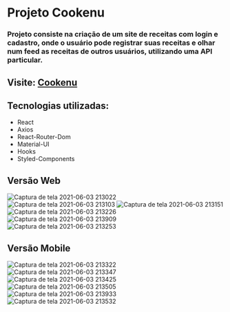 # Projeto Cookenu

### Projeto consiste na criação de um site de receitas com login e cadastro, onde o usuário pode registrar suas receitas e olhar num feed as receitas de outros usuários, utilizando uma API particular.

## Visite: [Cookenu](https://cookenu-devpaulo.vercel.app/)

## Tecnologias utilizadas:
- React
- Axios
- React-Router-Dom
- Material-UI
- Hooks
- Styled-Components

## Versão Web

![Captura de tela 2021-06-03 213022](https://user-images.githubusercontent.com/57108685/120728588-ad436f80-c4b3-11eb-9e04-dc95d4740d5c.png)
![Captura de tela 2021-06-03 213103](https://user-images.githubusercontent.com/57108685/120728590-ae749c80-c4b3-11eb-856d-005eb2ffbfb4.png)
![Captura de tela 2021-06-03 213151](https://user-images.githubusercontent.com/57108685/120728593-ae749c80-c4b3-11eb-960d-75d251197b22.png)
![Captura de tela 2021-06-03 213226](https://user-images.githubusercontent.com/57108685/120728595-afa5c980-c4b3-11eb-95a8-02ad269da1a8.png)
![Captura de tela 2021-06-03 213909](https://user-images.githubusercontent.com/57108685/120728889-3c508780-c4b4-11eb-8c1e-42b3b205dc07.png)
![Captura de tela 2021-06-03 213253](https://user-images.githubusercontent.com/57108685/120728596-afa5c980-c4b3-11eb-92cc-57ffdbcaf944.png)

## Versão Mobile

![Captura de tela 2021-06-03 213322](https://user-images.githubusercontent.com/57108685/120728598-b03e6000-c4b3-11eb-9bd2-36abe1cc3420.png)
![Captura de tela 2021-06-03 213347](https://user-images.githubusercontent.com/57108685/120728602-b0d6f680-c4b3-11eb-82f4-a08df8271069.png)
![Captura de tela 2021-06-03 213425](https://user-images.githubusercontent.com/57108685/120728603-b0d6f680-c4b3-11eb-83d4-866b776fbd79.png)
![Captura de tela 2021-06-03 213505](https://user-images.githubusercontent.com/57108685/120728605-b16f8d00-c4b3-11eb-87cb-b4ffa75db998.png)
![Captura de tela 2021-06-03 213933](https://user-images.githubusercontent.com/57108685/120728891-3ce91e00-c4b4-11eb-9d4b-770897cbdae8.png)
![Captura de tela 2021-06-03 213532](https://user-images.githubusercontent.com/57108685/120728607-b2082380-c4b3-11eb-83bd-8b0fdd6548ee.png)
